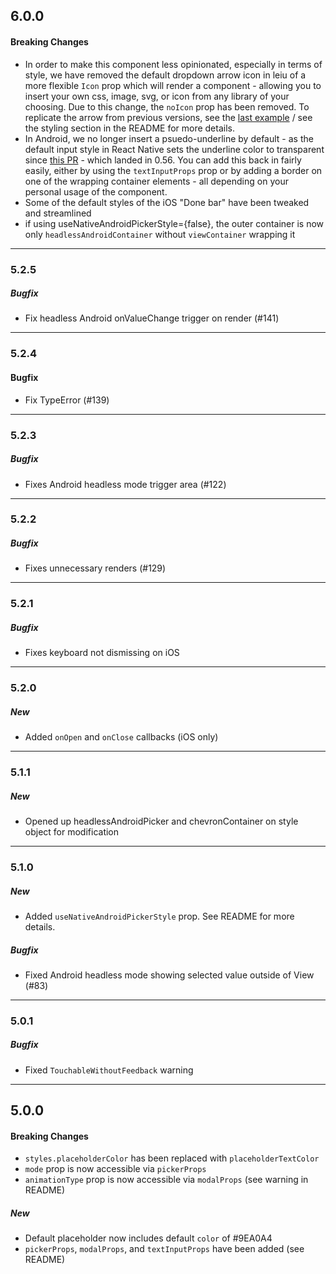 ## 6.0.0

#### Breaking Changes

-   In order to make this component less opinionated, especially in terms of style, we have removed the default dropdown arrow icon in leiu of a more flexible `Icon` prop which will render a component - allowing you to insert your own css, image, svg, or icon from any library of your choosing. Due to this change, the `noIcon` prop has been removed. To replicate the arrow from previous versions, see the [last example](example/example.js) / see the styling section in the README for more details.
-   In Android, we no longer insert a psuedo-underline by default - as the default input style in React Native sets the underline color to transparent since [this PR](https://github.com/facebook/react-native/commit/a3a98eb1c7fa0054a236d45421393874ce8ce558) - which landed in 0.56. You can add this back in fairly easily, either by using the `textInputProps` prop or by adding a border on one of the wrapping container elements - all depending on your personal usage of the component.
-   Some of the default styles of the iOS "Done bar" have been tweaked and streamlined
-   if using useNativeAndroidPickerStyle={false}, the outer container is now only `headlessAndroidContainer` without `viewContainer` wrapping it

---

### 5.2.5

##### Bugfix

-   Fix headless Android onValueChange trigger on render (#141)

---

### 5.2.4

#### Bugfix

-   Fix TypeError (#139)

---

### 5.2.3

##### Bugfix

-   Fixes Android headless mode trigger area (#122)

---

### 5.2.2

##### Bugfix

-   Fixes unnecessary renders (#129)

---

### 5.2.1

##### Bugfix

-   Fixes keyboard not dismissing on iOS

---

### 5.2.0

##### New

-   Added `onOpen` and `onClose` callbacks (iOS only)

---

### 5.1.1

##### New

-   Opened up headlessAndroidPicker and chevronContainer on style object for modification

---

### 5.1.0

##### New

-   Added `useNativeAndroidPickerStyle` prop. See README for more details.

##### Bugfix

-   Fixed Android headless mode showing selected value outside of View (#83)

---

### 5.0.1

##### Bugfix

-   Fixed `TouchableWithoutFeedback` warning

---

## 5.0.0

#### Breaking Changes

-   `styles.placeholderColor` has been replaced with `placeholderTextColor`
-   `mode` prop is now accessible via `pickerProps`
-   `animationType` prop is now accessible via `modalProps` (see warning in README)

##### New

-   Default placeholder now includes default `color` of #9EA0A4
-   `pickerProps`, `modalProps`, and `textInputProps` have been added (see README)
